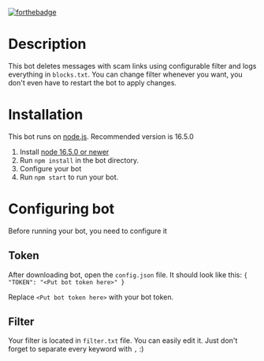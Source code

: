 [![forthebadge](https://forthebadge.com/images/badges/powered-by-coffee.svg)](https://forthebadge.com)
# Description

This bot deletes messages with scam links using configurable filter and logs everything in `blocks.txt`. You can change filter whenever you want, you don't even have to restart the bot to apply changes.

# Installation

This bot runs on [node.js](https://nodejs.org). Recommended version is 16.5.0

1. Install [node 16.5.0 or newer](https://nodejs.org/en/download/)
2. Run `npm install` in the bot directory.
3. Configure your bot
4. Run `npm start` to run your bot.

# Configuring bot

Before running your bot, you need to configure it

## Token

After downloading bot, open the `config.json` file. It should look like this:
`
{
	"TOKEN": "<Put bot token here>"
}
`

Replace `<Put bot token here>` with your bot token.

## Filter

Your filter is located in `filter.txt` file. You can easily edit it. Just don't forget to separate every keyword with `,` :)
